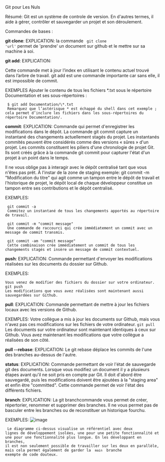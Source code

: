 Git pour Les Nuls

Résumé: Git est un système de controle de version. En d'autres termes, il aide à gérer, contrôler et sauvegarder un projet et son déroulement.

Commandes de bases :

**git clone**:
EXPLICATION:
la commande <code> git clone 'url'</code> permet de 'prendre' un document sur github et le mettre sur sa machine à soi.

**git add**:
EXPLICATION:

Cette commande met à jour l’index en utilisant le contenu actuel trouvé dans l’arbre de travail.
git add est une commande importante car sans elle, il est impossible de commit.

EXEMPLES
     Ajouter le contenu de tous les fichiers *.txt sous le répertoire Documentation et ses sous-répertoires :

     $ git add Documentation/\*.txt
     Remarquez que l’astérisque * est échappé du shell dans cet exemple ; cela permet d’inclure les fichiers dans les sous-répertoires du répertoire Documentation/.

**commit**:
EXPLICATION:
Commande qui permet d'enregistrer les modifications dans le dépôt.
La commande git commit capture un instantané des changements actuellement stagés du projet. Les instantanés commités peuvent être considérés comme des versions « sûres » d'un projet.
Les commits constituent les piliers d'une chronologie de projet Git. Ils sont créés grâce à la commande git commit pour capturer l'état d'un projet à un point dans le temps.

Il ne vous oblige pas à interagir avec le dépôt centralisé tant que vous n'êtes pas prêt. À l'instar de la zone de staging exemple: git commit -m
"Modification du titre"
qui agit comme un tampon entre le dépôt de travail et l'historique de projet, le dépôt local de chaque développeur constitue un tampon entre ses contributions et le dépôt centralisé.

EXEMPLES:

     git commit -a
     Commitez un instantané de tous les changements apportés au répertoire de travail.

     git commit -m "commit message"
     Une commande de raccourci qui crée immédiatement un commit avec un message de commit transmis.

     git commit -am "commit message"
     Cette combinaison crée immédiatement un commit de tous les changements stagés et insère un message de commit contextuel.

**push**:
EXPLICATION:
Commande permettant d'envoyer les modifications réalisées sur les documents du dossier sur Github.

EXEMPLES:

    Vous venez de modifier des fichiers du dossier sur votre ordinateur.
    git push
    Les modifications que vous avez réalisées sont maintenant aussi sauvegardées sur Github.

**pull**:
EXPLICATION:
Commande permettant de mettre à jour les fichiers locaux avec les versions de Github.

EXEMPLES:
Votre collègue a mis à jour les documents sur Github, mais vous n'avez pas ces modifications sur les fichiers de votre ordinateur.
<code>git pull</code>
Les documents sur votre ordinateur sont maintenant identiques à ceux sur Github. Vous avez maintenant les modifications que votre collègue a réalisées de son côté.

**pull --rebase**:
EXPLICATION:
Le git rebase déplace les commits de l'une des branches au-dessus de l'autre.

**status**:
EXPLICATION:
Commande permettant de voir l'état de sauvegarde git des documents. Lorsque vous modifiez un document il y a plusieurs étapes avant qu'il ne soit pris en compte par Git.
Il doit d'abord être sauvegardé, puis les modifications doivent être ajoutées à la "staging area" et enfin être "committed". Cette commande permet de voir l'état des différents fichiers.


**branch**:
EXPLICATION:
La git branchcommande vous permet de créer, répertorier, renommer et supprimer des branches. Il ne vous permet pas de basculer entre les branches ou de reconstituer un historique fourchu.


EXEMPLES:
![image](https://user-images.githubusercontent.com/114221175/195804906-77cca2b2-f907-4a1a-b133-8d6abb8983c4.png)  

<code> Le diagramme ci-dessus visualise un référentiel avec deux lignes de développement isolées, une pour une petite fonctionnalité et une pour une fonctionnalité plus longue. En les développant en branches, il est non seulement possible de travailler sur les deux en parallèle, mais cela permet également de garder la <code> main </code> branche exempte de code douteux.</code>

